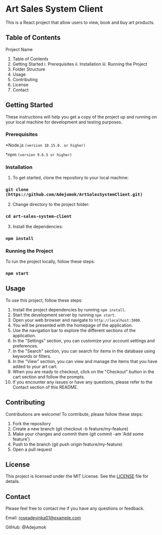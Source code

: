 # Art Sales System Client

This is a React project that allow users to view, book and buy art products. 


## Table of Contents
Project Name
1. Table of Contents
2. Getting Started
  i. Prerequisites
  ii. Installation
  iii. Running the Project
3. Folder Structure
4. Usage
5. Contributing
6. License
7. Contact


## Getting Started
These instructions will help you get a copy of the project up and running on your local machine for development and testing purposes.


### Prerequisites
*Node.js `(version 18.15.0. or higher)`

*npm `(version 9.6.5 or higher)`


### Installation

1. To get started, clone the repository to your local machine:
### `git clone (https://github.com/Adejumok/ArtSalesSystemClient.git)`
2. Change directory to the project folder:
### `cd art-sales-system-client`
3. Install the dependencies:
### `npm install`


### Running the Project
To run the project locally, follow these steps:
### `npm start`


## Usage
To use this project, follow these steps:

1. Install the project dependencies by running `npm install`.
2. Start the development server by running `npm start`.
3. Open your web browser and navigate to `http://localhost:3000`.
4. You will be presented with the homepage of the application.
5. Use the navigation bar to explore the different sections of the application.
6. In the "Settings" section, you can customize your account settings and preferences.
7. In the "Search" section, you can search for items in the database using keywords or filters.
8. In the "View" section, you can view and manage the items that you have added to your art cart.
9. When you are ready to checkout, click on the "Checkout" button in the cart section and follow the prompts.
10. If you encounter any issues or have any questions, please refer to the Contact section of this README.


## Contributing
Contributions are welcome! To contribute, please follow these steps:

1. Fork the repository
2. Create a new branch (git checkout -b feature/my-feature)
3. Make your changes and commit them (git commit -am 'Add some feature')
4. Push to the branch (git push origin feature/my-feature)
5. Open a pull request


## License
This project is licensed under the MIT License. See the [LICENSE](https://github.com/Adejumok/ArtSalesSystemClient/blob/main/LICENSE) file for details.


## Contact
Please feel free to contact me if you have any questions or feedback.

Email: roseadeyinka01@example.com

GitHub: @Adejumok
